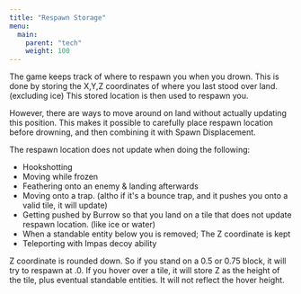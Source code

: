 ```yaml
---
title: "Respawn Storage"
menu:
  main:
    parent: "tech"
    weight: 100
---
```


The game keeps track of where to respawn you when you drown.
This is done by storing the X,Y,Z coordinates of where you last stood over land. (excluding ice)
This stored location is then used to respawn you.

However, there are ways to move around on land without actually updating this position.
This makes it possible to carefully place respawn location before drowning, and then combining it with Spawn Displacement.

The respawn location does not update when doing the following:
- Hookshotting
- Moving while frozen
- Feathering onto an enemy & landing afterwards
- Moving onto a trap. (altho if it's a bounce trap, and it pushes you onto a valid tile, it will update)
- Getting pushed by Burrow so that you land on a tile that does not update respawn location. (like ice or water)
- When a standable entity below you is removed; The Z coordinate is kept
- Teleporting with Impas decoy ability

Z coordinate is rounded down. So if you stand on a 0.5 or 0.75 block, it will try to respawn at .0.
If you hover over a tile, it will store Z as the height of the tile, plus eventual standable entities. It will not reflect the hover height.
